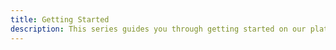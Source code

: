 ```yaml
---
title: Getting Started
description: This series guides you through getting started on our platform.
---
```

